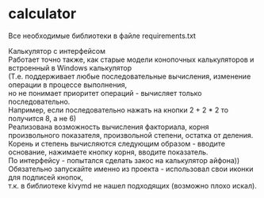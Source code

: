 # calculator

Все необходимые библиотеки в файле requirements.txt

Калькулятор с интерфейсом  
Работает точно также, как старые модели конопочных калькуляторов и встроенный в Windows калькулятор  
(Т.е. поддерживает любые последовательные вычисления, изменение операции в процессе выполнения,  
но не понимает приоритет операций - вычисляет только последовательно.  
Например, если последовательно нажать на кнопки 2 + 2 * 2 то получится 8, а не 6)  
Реализована возможность вычисления факториала, корня произвольного показателя, произвольной степени, остатка от деления.  
Корень и степень вычисляются следующим образом - вводите основание, нажимаете кнопку корня, вводите показатель.  
По интерфейсу - попытался сделать закос на калькулятор айфона))  
Обязательно запускайте именно из проекта - использовал свои иконки для подписей кнопок,  
т.к. в библиотеке kivymd не нашел подходящих (возможно плохо искал).  
